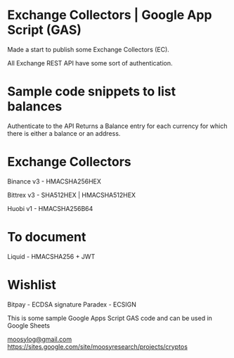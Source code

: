 # Exchange Collectors | Google App Script (GAS)

Made a start to publish some Exchange Collectors (EC).

All Exchange REST API have some sort of authentication.

# Sample code snippets to list balances
Authenticate to the API 
Returns a Balance entry for each currency for which there is either a balance or an address.

# Exchange Collectors
Binance v3 - HMACSHA256HEX

Bittrex v3 - SHA512HEX | HMACSHA512HEX

Huobi v1 - HMACSHA256B64

# To document
Liquid - HMACSHA256 + JWT

# Wishlist 
Bitpay - ECDSA signature 
Paradex - ECSIGN 

This is some sample Google Apps Script GAS code and can be used in Google Sheets




moosylog@gmail.com
https://sites.google.com/site/moosyresearch/projects/cryptos

